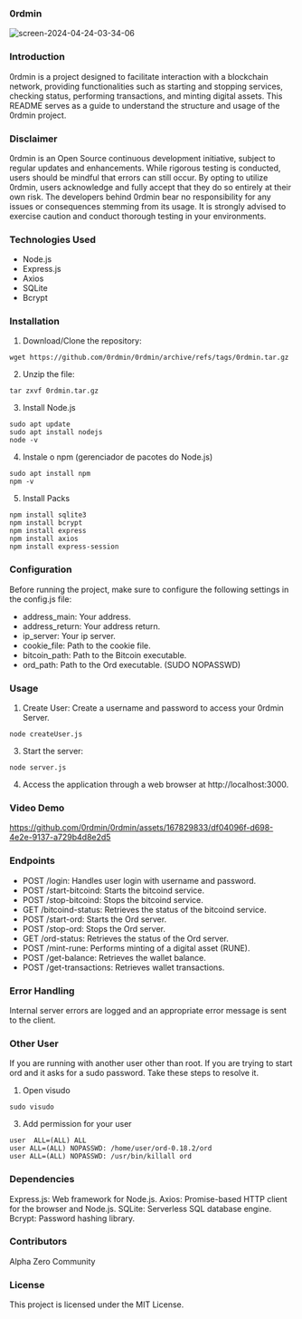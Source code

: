 ### 0rdmin

![screen-2024-04-24-03-34-06](https://github.com/0rdmin/0rdmin/assets/167829833/47c19c3f-5a8b-4275-92a6-d7e38c30fef0)

### Introduction
0rdmin is a project designed to facilitate interaction with a blockchain network, providing functionalities such as starting and stopping services, checking status, performing transactions, and minting digital assets. This README serves as a guide to understand the structure and usage of the 0rdmin project.

### Disclaimer
0rdmin is an Open Source continuous development initiative, subject to regular updates and enhancements. While rigorous testing is conducted, users should be mindful that errors can still occur. By opting to utilize 0rdmin, users acknowledge and fully accept that they do so entirely at their own risk. The developers behind 0rdmin bear no responsibility for any issues or consequences stemming from its usage. It is strongly advised to exercise caution and conduct thorough testing in your environments.


### Technologies Used
- Node.js
- Express.js
- Axios
- SQLite
- Bcrypt


### Installation

1. Download/Clone the repository: 
```
wget https://github.com/0rdmin/0rdmin/archive/refs/tags/0rdmin.tar.gz
```

2. Unzip the file:
```
tar zxvf 0rdmin.tar.gz
```


3. Install Node.js
```
sudo apt update
sudo apt install nodejs
node -v
```

4. Instale o npm (gerenciador de pacotes do Node.js)
```
sudo apt install npm
npm -v
```

5. Install Packs
```
npm install sqlite3
npm install bcrypt
npm install express
npm install axios
npm install express-session
```


### Configuration
Before running the project, make sure to configure the following settings in the config.js file:

- address_main: Your address.
- address_return: Your address return.
- ip_server: Your ip server.
- cookie_file: Path to the cookie file.
- bitcoin_path: Path to the Bitcoin executable.
- ord_path: Path to the Ord executable. (SUDO NOPASSWD)


### Usage

1. Create User:
Create a username and password to access your 0rdmin Server.
```
node createUser.js
```

3. Start the server:
```
node server.js
```

4. Access the application through a web browser at http://localhost:3000.

### Video Demo
https://github.com/0rdmin/0rdmin/assets/167829833/df04096f-d698-4e2e-9137-a729b4d8e2d5

### Endpoints

- POST /login: Handles user login with username and password.
- POST /start-bitcoind: Starts the bitcoind service.
- POST /stop-bitcoind: Stops the bitcoind service.
- GET /bitcoind-status: Retrieves the status of the bitcoind service.
- POST /start-ord: Starts the Ord server.
- POST /stop-ord: Stops the Ord server.
- GET /ord-status: Retrieves the status of the Ord server.
- POST /mint-rune: Performs minting of a digital asset (RUNE).
- POST /get-balance: Retrieves the wallet balance.
- POST /get-transactions: Retrieves wallet transactions.


### Error Handling
Internal server errors are logged and an appropriate error message is sent to the client.


### Other User
If you are running with another user other than root.
If you are trying to start ord and it asks for a sudo password. Take these steps to resolve it.

1. Open visudo
```
sudo visudo
```

3. Add permission for your user
```
user  ALL=(ALL) ALL
user ALL=(ALL) NOPASSWD: /home/user/ord-0.18.2/ord
user ALL=(ALL) NOPASSWD: /usr/bin/killall ord
```


### Dependencies
Express.js: Web framework for Node.js.
Axios: Promise-based HTTP client for the browser and Node.js.
SQLite: Serverless SQL database engine.
Bcrypt: Password hashing library.


### Contributors
Alpha Zero Community


### License
This project is licensed under the MIT License.
